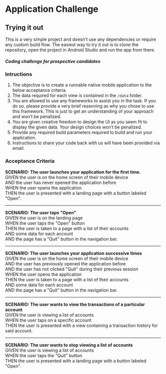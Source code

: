 # Application Challenge

## Trying it out

This is a very simple project and doesn't use any dependencies or require any custom build flow. The easiest way to try it out is to clone the repository, open the project in Android Studio and run the app from there.

##### Coding challenge for prospective candidates

### Intructions

1. The objective is to create a runnable native mobile application to the below acceptance criteria.
1. The data required for each view is contained in the `/data` folder.
1. You are allowed to use any frameworks to assist you in the task. If you do so, please provide a very brief reasoning as why you chose to use this framework. This is just to get an understanding of your approach and won’t be penalized.
1. You are given creative freedom to design the UI as you seem fit to display the given data. Your design choices won’t be penalized.
1. Provide any required build parameters required to build and run your application.
1. Instructions to share your code back with us will have been provided via email.

### Acceptance Criteria

**SCENARIO: The user launches your application for the first time.**   
GIVEN the user is on the home screen of their mobile device   
AND the user has never opened the application before    
WHEN the user opens the application    
THEN the user is presented with a landing page with a button labeled "Open".
___

**SCENARIO: The user taps "Open"**   
GIVEN the user is on the landing page   
WHEN the user taps the "Open" button   
THEN the user is taken to a page with a list of their accounts   
AND some data for each account    
AND the page has a "Quit" button in the navigation bar.
___

**SCENARIO: The user launches your application successive times**   
GIVEN the user is on the home screen of their mobile device    
AND the user has previously opened the application before     
AND the user has not clicked "Quit" during their previous session    
WHEN the user opens the application    
THEN the user is taken to a page with a list of their accounts    
AND some data for each account   
AND the page has a "Quit" button in the navigation bar.
___

**SCENARIO: The user wants to view the transactions of a particular account**      
GIVEN the user is viewing a list of accounts    
WHEN the user taps on a specific account    
THEN the user is presented with a view containing a transaction history for said account.
___

**SCENARIO: The user wants to stop viewing a list of accounts**      
GIVEN the user is viewing a list of accounts    
WHEN the user taps the "Quit" button    
THEN the user is presented with a landing page with a button labeled "Open".
